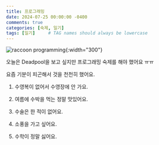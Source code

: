 ```yaml
---
title: 프로그래밍
date: 2024-07-25 00:00:00 -0400
comments: true
categories: [숙제, 일기]
tags: [일기]     # TAG names should always be lowercase
---
```


![raccoon programming](https://preview.redd.it/a-raccoon-trying-to-learn-how-to-code-v0-hwm9xt93vw9a1.jpg?width=640&crop=smart&auto=webp&s=f378a6f5c184f798025be49b09aa088590842c37){:width="300"}

오늘은 Deadpool을 보고 싶지만 프로그래밍 숙제를 해야 했어요 ㅠㅠ

요즘 기분이 피곤해서 것을 천천히 했어요.

1. 수영복이 없어서 수영장에 안 가요.

2. 여름에 수박을 먹는 정말 맛있어요.

3. 수술은 한 적이 없어요.

4. 소풍을 가고 싶어요.

5. 수학이 정말 싫어요.